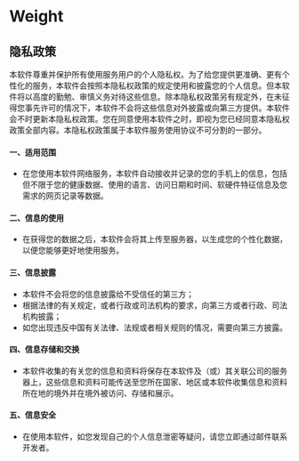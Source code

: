 # Weight
## 隐私政策  
本软件尊重并保护所有使用服务用户的个人隐私权。为了给您提供更准确、更有个性化的服务，本软件会按照本隐私权政策的规定使用和披露您的个人信息。但本软件将以高度的勤勉、审慎义务对待这些信息。除本隐私权政策另有规定外，在未征得您事先许可的情况下，本软件不会将这些信息对外披露或向第三方提供。本软件会不时更新本隐私权政策。您在同意使用本软件之时，即视为您已经同意本隐私权政策全部内容。本隐私权政策属于本软件服务使用协议不可分割的一部分。  
#### 一、适用范围  
* 在您使用本软件网络服务，本软件自动接收并记录的您的手机上的信息，包括但不限于您的健康数据、使用的语言、访问日期和时间、软硬件特征信息及您需求的网页记录等数据。  
#### 二、信息的使用  
* 在获得您的数据之后，本软件会将其上传至服务器，以生成您的个性化数据，以便您能够更好地使用服务。  
#### 三、信息披露  
* 本软件不会将您的信息披露给不受信任的第三方；   
* 根据法律的有关规定，或者行政或司法机构的要求，向第三方或者行政、司法机构披露；   
* 如您出现违反中国有关法律、法规或者相关规则的情况，需要向第三方披露。  
#### 四、信息存储和交换  
* 本软件收集的有关您的信息和资料将保存在本软件及（或）其关联公司的服务器上，这些信息和资料可能传送至您所在国家、地区或本软件收集信息和资料所在地的境外并在境外被访问、存储和展示。  
#### 五、信息安全  
* 在使用本软件，如您发现自己的个人信息泄密等疑问，请您立即通过邮件联系开发者。
